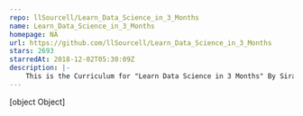 ```yaml
---
repo: llSourcell/Learn_Data_Science_in_3_Months
name: Learn_Data_Science_in_3_Months
homepage: NA
url: https://github.com/llSourcell/Learn_Data_Science_in_3_Months
stars: 2693
starredAt: 2018-12-02T05:30:09Z
description: |-
    This is the Curriculum for "Learn Data Science in 3 Months" By Siraj Raval on Youtube
---
```


[object Object]

